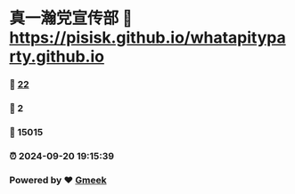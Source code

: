 # 真一瀚党宣传部 :link: https://pisisk.github.io/whatapityparty.github.io 
### :page_facing_up: [22](https://pisisk.github.io/whatapityparty.github.io/tag.html) 
### :speech_balloon: 2 
### :hibiscus: 15015 
### :alarm_clock: 2024-09-20 19:15:39 
### Powered by :heart: [Gmeek](https://github.com/Meekdai/Gmeek)
